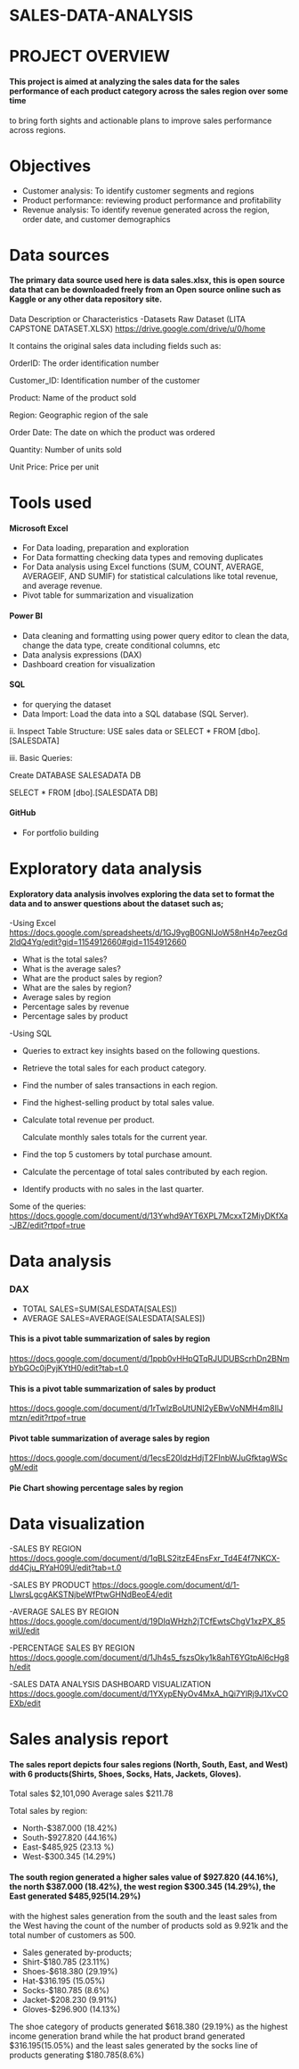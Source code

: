 # SALES-DATA-ANALYSIS


# PROJECT OVERVIEW
#### This project is aimed at analyzing the sales data for the sales performance of each product category across the sales region over some time
to bring forth sights and actionable plans to improve sales performance across regions.

# Objectives
- Customer analysis: To identify customer segments and regions
- Product performance: reviewing product performance and profitability
- Revenue analysis: To identify revenue generated across the region, order date, and customer demographics

# Data sources
#### The primary data source used here is data sales.xlsx, this is open source data that can be downloaded freely from an Open source online such as Kaggle or any other data repository site.

Data Description or Characteristics
-Datasets Raw Dataset (LITA CAPSTONE DATASET.XLSX) https://drive.google.com/drive/u/0/home

It contains the original sales data including fields such as:

OrderID: The order identification number

Customer_ID: Identification number of the customer

Product: Name of the product sold

Region: Geographic region of the sale

Order Date: The date on which the product was ordered

Quantity: Number of units sold

Unit Price: Price per unit


# Tools used
#### Microsoft Excel
- For Data loading, preparation and exploration
- For Data formatting checking data types and removing duplicates
- For Data analysis using Excel functions (SUM, COUNT, AVERAGE, AVERAGEIF, AND SUMIF) for statistical calculations like total revenue, and average revenue.
- Pivot table for summarization and visualization
#### Power BI
- Data cleaning and formatting using power query editor to clean the data, change the data type, create conditional columns, etc
- Data analysis expressions (DAX)
- Dashboard creation for visualization

#### SQL
- for querying the dataset
-  Data Import: Load the data into a SQL database (SQL Server).

ii. Inspect Table Structure: USE sales data or SELECT * FROM [dbo].[SALESDATA]

iii. Basic Queries:

Create DATABASE SALESADATA DB

SELECT * FROM [dbo].[SALESDATA DB]

#### GitHub
-  For portfolio building

 
# Exploratory data analysis
#### Exploratory data analysis involves exploring the data set to format the data and to answer questions about the dataset such as;
-Using Excel  https://docs.google.com/spreadsheets/d/1GJ9ygB0GNIJoW58nH4p7eezGd2ldQ4Yg/edit?gid=1154912660#gid=1154912660
- What is the total sales?
- What is the average sales?
- What are the product sales by region?
- What are the sales by region?
- Average sales by region
- Percentage sales by revenue
- Percentage sales by product

-Using SQL
- Queries to extract key insights based on the following questions.

- Retrieve the total sales for each product category.

- Find the number of sales transactions in each region.

- Find the highest-selling product by total sales value.

- Calculate total revenue per product.

  Calculate monthly sales totals for the current year.

- Find the top 5 customers by total purchase amount.

- Calculate the percentage of total sales contributed by each region.

- Identify products with no sales in the last quarter.

Some of the queries:
https://docs.google.com/document/d/13Ywhd9AYT6XPL7McxxT2MiyDKfXa-JBZ/edit?rtpof=true


# Data analysis
### DAX
- TOTAL SALES=SUM(SALESDATA[SALES])
- AVERAGE SALES=AVERAGE(SALESDATA[SALES])
  
#### This is a pivot table summarization of sales by region
https://docs.google.com/document/d/1ppb0vHHpQTqRJUDUBScrhDn2BNmbYbGOc0jPyjKYtH0/edit?tab=t.0

#### This is a pivot table summarization of sales by product
https://docs.google.com/document/d/1rTwlzBoUtUNI2yEBwVoNMH4m8IlJmtzn/edit?rtpof=true

#### Pivot table summarization of average sales by region
https://docs.google.com/document/d/1ecsE20IdzHdjT2FInbWJuGfktagWScgM/edit

#### Pie Chart showing percentage sales by region























# Data visualization
-SALES BY REGION
https://docs.google.com/document/d/1qBLS2itzE4EnsFxr_Td4E4f7NKCX-dd4Cju_RYaH09U/edit?tab=t.0

-SALES BY PRODUCT
https://docs.google.com/document/d/1-LIwrsLgcgAKSTNjbeWfPtwGHNdBeoE4/edit

-AVERAGE SALES BY REGION
https://docs.google.com/document/d/19DIqWHzh2jTCfEwtsChgV1xzPX_85wiU/edit

-PERCENTAGE SALES BY REGION
https://docs.google.com/document/d/1Jh4s5_fszsOky1k8ahT6YGtpAl6cHg8h/edit

-SALES DATA ANALYSIS DASHBOARD VISUALIZATION
https://docs.google.com/document/d/1YXypENyOv4MxA_hQi7YlRj9J1XvCOEXb/edit


# Sales analysis report
#### The sales report depicts four sales regions (North, South, East, and West) with 6 products(Shirts, Shoes, Socks, Hats, Jackets, Gloves).
Total sales $2,101,090 
Average sales $211.78

Total sales by region: 
- North-$387.000 (18.42%)
- South-$927.820 (44.16%)
- East-$485,925 (23.13 %)
- West-$300.345 (14.29%)

#### The south region generated a higher sales value of $927.820 (44.16%), the north $387.000 (18.42%),  the west region $300.345 (14.29%), the East generated $485,925(14.29%)
with the highest sales generation  from the south and the least sales from the West having  the count of the number of products sold as 9.921k and the total number of customers as 500.

- Sales generated by-products;
- Shirt-$180.785 (23.11%)
- Shoes-$618.380 (29.19%)
- Hat-$316.195  (15.05%)
- Socks-$180.785 (8.6%)
- Jacket-$208.230 (9.91%)
- Gloves-$296.900 (14.13%)

The shoe category of products generated $618.380 (29.19%) as the highest income generation brand while  the hat product brand generated $316.195(15.05%) and the least sales generated by the socks line of products generating $180.785(8.6%)



















